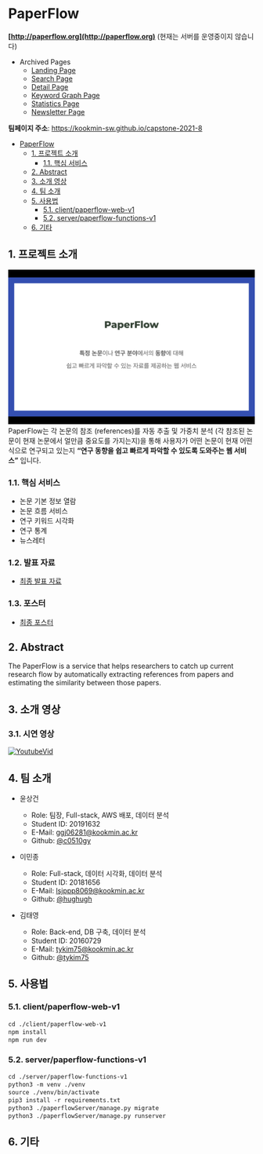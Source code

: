 # PaperFlow

**[http://paperflow.org](http://paperflow.org)** (현재는 서버를 운영중이지 않습니다)

- Archived Pages
  - [Landing Page](https://web.archive.org/web/20210801085134mp_/http://paperflow.org/)
  - [Search Page](https://web.archive.org/web/20210801085351/http://paperflow.org/search)
  - [Detail Page](https://web.archive.org/web/20210801090057/http://paperflow.org/paper-detail?id=3d49b0ee9250a42759b7d9566478b9fb7129741e)
  - [Keyword Graph Page](https://web.archive.org/web/20210801085631/http://paperflow.org/keyword-network)
  - [Statistics Page](https://web.archive.org/web/20210801085704/http://paperflow.org/statistics)
  - [Newsletter Page](https://web.archive.org/web/20210801085745/http://paperflow.org/email-input)

**팀페이지 주소**: https://kookmin-sw.github.io/capstone-2021-8

- [PaperFlow](#PaperFlow)
  - [1. 프로젝트 소개](#1-프로젝트-소개)
    - [1.1. 핵심 서비스](#11-핵심-서비스)
  - [2. Abstract](#2-Abstract)
  - [3. 소개 영상](#3-소개-영상)
  - [4. 팀 소개](#4-팀-소개)
  - [5. 사용법](#5-사용법)
    - [5.1. client/paperflow-web-v1](#51-client/paperflow-web-v1)
    - [5.2. server/paperflow-functions-v1](#52-server/paperflow-functions-v1)
  - [6. 기타](#6-기타)

## 1. 프로젝트 소개

![intro image](images/intro.png)
PaperFlow는 각 논문의 참조 (references)를 자동 추출 및 가중치 분석 (각 참조된 논문이 현재 논문에서 얼만큼 중요도를 가지는지)을 통해 사용자가 어떤 논문이 현재 어떤 식으로 연구되고 있는지 **“연구 동향을 쉽고 빠르게 파악할 수 있도록 도와주는 웹 서비스”** 입니다.

### 1.1. 핵심 서비스

- 논문 기본 정보 열람
- 논문 흐름 서비스
- 연구 키워드 시각화
- 연구 통계
- 뉴스레터

### 1.2. 발표 자료

- [최종 발표 자료](https://github.com/kookmin-sw/capstone-2021-8/blob/master/docs/%EC%B5%9C%EC%A2%85%20%EB%B0%9C%ED%91%9C_team8.pdf)

### 1.3. 포스터

- [최종 포스터](https://github.com/kookmin-sw/capstone-2021-8/blob/master/docs/%ED%8F%AC%EC%8A%A4%ED%84%B0.pdf)

## 2. Abstract

The PaperFlow is a service that helps researchers to catch up current research flow by automatically extracting references from papers and estimating the similarity between those papers.

## 3. 소개 영상

### 3.1. 시연 영상

[![YoutubeVid](http://img.youtube.com/vi/wibfS6SR_P0/0.jpg)](http://www.youtube.com/watch?v=wibfS6SR_P0)

## 4. 팀 소개

- 윤상건

  - Role: 팀장, Full-stack, AWS 배포, 데이터 분석
  - Student ID: 20191632
  - E-Mail: ggj06281@kookmin.ac.kr
  - Github: [@c0510gy](https://github.com/c0510gy)

- 이민종

  - Role: Full-stack, 데이터 시각화, 데이터 분석
  - Student ID: 20181656
  - E-Mail: lsjppp8069@kookmin.ac.kr
  - Github: [@hughugh](https://github.com/hughugh)

- 김태영

  - Role: Back-end, DB 구축, 데이터 분석
  - Student ID: 20160729
  - E-Mail: tykim75@kookmin.ac.kr
  - Github: [@tykim75](https://github.com/tykim75)

## 5. 사용법

### 5.1. client/paperflow-web-v1

```
cd ./client/paperflow-web-v1
npm install
npm run dev
```

### 5.2. server/paperflow-functions-v1

```
cd ./server/paperflow-functions-v1
python3 -m venv ./venv
source ./venv/bin/activate
pip3 install -r requirements.txt
python3 ./paperflowServer/manage.py migrate
python3 ./paperflowServer/manage.py runserver
```

## 6. 기타
